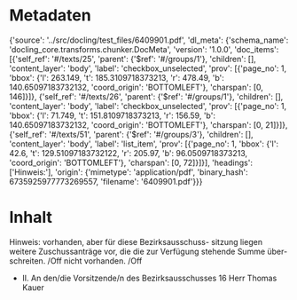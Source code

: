 # Metadaten
{'source': '../src/docling/test_files/6409901.pdf', 'dl_meta': {'schema_name': 'docling_core.transforms.chunker.DocMeta', 'version': '1.0.0', 'doc_items': [{'self_ref': '#/texts/25', 'parent': {'$ref': '#/groups/1'}, 'children': [], 'content_layer': 'body', 'label': 'checkbox_unselected', 'prov': [{'page_no': 1, 'bbox': {'l': 263.149, 't': 185.3109718373213, 'r': 478.49, 'b': 140.65097183732132, 'coord_origin': 'BOTTOMLEFT'}, 'charspan': [0, 146]}]}, {'self_ref': '#/texts/26', 'parent': {'$ref': '#/groups/1'}, 'children': [], 'content_layer': 'body', 'label': 'checkbox_unselected', 'prov': [{'page_no': 1, 'bbox': {'l': 71.749, 't': 151.8109718373213, 'r': 156.59, 'b': 140.65097183732132, 'coord_origin': 'BOTTOMLEFT'}, 'charspan': [0, 21]}]}, {'self_ref': '#/texts/51', 'parent': {'$ref': '#/groups/3'}, 'children': [], 'content_layer': 'body', 'label': 'list_item', 'prov': [{'page_no': 1, 'bbox': {'l': 42.6, 't': 129.51097183732122, 'r': 205.97, 'b': 96.0509718373213, 'coord_origin': 'BOTTOMLEFT'}, 'charspan': [0, 72]}]}], 'headings': ['Hinweis:'], 'origin': {'mimetype': 'application/pdf', 'binary_hash': 6735925977773269557, 'filename': '6409901.pdf'}}}

# Inhalt
Hinweis:
vorhanden, aber für diese Bezirksausschuss- sitzung liegen weitere Zuschussanträge vor, die die zur Verfügung stehende Summe über- schreiten. /Off
nicht vorhanden. /Off
- II. An den/die Vorsitzende/n des Bezirksausschusses 16 Herr Thomas Kauer